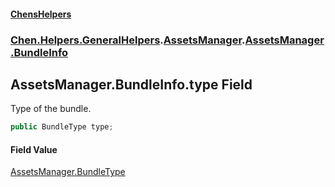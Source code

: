 
#### [ChensHelpers](./index 'index')

### [Chen.Helpers.GeneralHelpers](./ETEQ0RLckShPNesJc2reiw 'Chen.Helpers.GeneralHelpers').[AssetsManager](./A0AsbIQQ4FDaS87xdtpw-A 'Chen.Helpers.GeneralHelpers.AssetsManager').[AssetsManager.BundleInfo](./wCDmKgRKIqivtVzqRtBPbw 'Chen.Helpers.GeneralHelpers.AssetsManager.BundleInfo')

## AssetsManager.BundleInfo.type Field
Type of the bundle.  
```csharp
public BundleType type;
```

#### Field Value
[AssetsManager.BundleType](./bFpSSHTQeKl4Z9X-4dZHRw 'Chen.Helpers.GeneralHelpers.AssetsManager.BundleType')  
